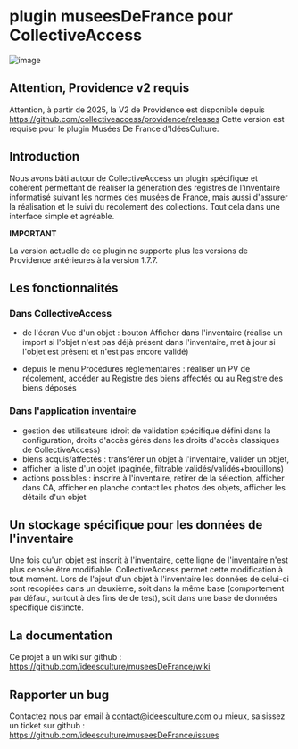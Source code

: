 plugin museesDeFrance pour CollectiveAccess
================================
![image](https://raw.githubusercontent.com/ideesculture/museesDeFrance/master/museesDeFrance.png)

## Attention, Providence v2 requis

Attention, à partir de 2025, la V2 de Providence est disponible depuis https://github.com/collectiveaccess/providence/releases 
Cette version est requise pour le plugin Musées De France d'IdéesCulture.

## Introduction

Nous avons bâti autour de CollectiveAccess un plugin spécifique et cohérent permettant de réaliser la génération des registres de l'inventaire informatisé suivant les normes des musées de France, mais aussi d'assurer la réalisation et le suivi du récolement des collections.
Tout cela dans une interface simple et agréable.

**IMPORTANT** 

La version actuelle de ce plugin ne supporte plus les versions de Providence antérieures à la version 1.7.7.

## Les fonctionnalités

### Dans CollectiveAccess

- de l'écran Vue d'un objet : bouton Afficher dans l'inventaire (réalise un import si l'objet n'est pas déjà présent dans l'inventaire, met à jour si l'objet est présent et n'est pas encore validé)

- depuis le menu Procédures réglementaires : réaliser un PV de récolement, accéder au Registre des biens affectés ou au Registre des biens déposés

### Dans l'application inventaire

- gestion des utilisateurs (droit de validation spécifique défini dans la configuration, droits d'accès gérés dans les droits d'accès classiques de CollectiveAccess)
- biens acquis/affectés : transférer un objet à l'inventaire, valider un objet,
- afficher la liste d'un objet (paginée, filtrable validés/validés+brouillons)
- actions possibles : inscrire à l'inventaire, retirer de la sélection, afficher dans CA, afficher en planche contact les photos des objets, afficher les détails d'un objet

## Un stockage spécifique pour les données de l'inventaire

Une fois qu'un objet est inscrit à l'inventaire, cette ligne de l'inventaire n'est plus censée être modifiable. CollectiveAccess permet cette modification à tout moment. Lors de l'ajout d'un objet à l'inventaire les données de celui-ci sont recopiées dans un deuxième, soit dans la même base (comportement par défaut, surtout à des fins de de test), soit dans une base de données spécifique distincte.

## La documentation

Ce projet a un wiki sur github : https://github.com/ideesculture/museesDeFrance/wiki

## Rapporter un bug

Contactez nous par email à contact@ideesculture.com ou mieux, saisissez un ticket sur github : https://github.com/ideesculture/museesDeFrance/issues
